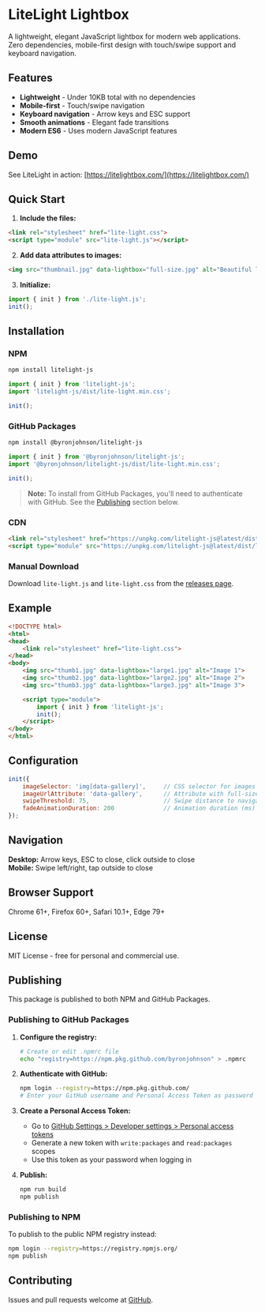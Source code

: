# LiteLight Lightbox

A lightweight, elegant JavaScript lightbox for modern web applications. Zero dependencies, mobile-first design with touch/swipe support and keyboard navigation.

## Features

- **Lightweight** - Under 10KB total with no dependencies
- **Mobile-first** - Touch/swipe navigation 
- **Keyboard navigation** - Arrow keys and ESC support
- **Smooth animations** - Elegant fade transitions
- **Modern ES6** - Uses modern JavaScript features

## Demo

See LiteLight in action: [https://litelightbox.com/](https://litelightbox.com/)

## Quick Start

1. **Include the files:**

```html
<link rel="stylesheet" href="lite-light.css">
<script type="module" src="lite-light.js"></script>
```

2. **Add data attributes to images:**

```html
<img src="thumbnail.jpg" data-lightbox="full-size.jpg" alt="Beautiful landscape">
```

3. **Initialize:**

```javascript
import { init } from './lite-light.js';
init();
```

## Installation

### NPM
```bash
npm install litelight-js
```

```javascript
import { init } from 'litelight-js';
import 'litelight-js/dist/lite-light.min.css';

init();
```

### GitHub Packages
```bash
npm install @byronjohnson/litelight-js
```

```javascript
import { init } from '@byronjohnson/litelight-js';
import '@byronjohnson/litelight-js/dist/lite-light.min.css';

init();
```

> **Note:** To install from GitHub Packages, you'll need to authenticate with GitHub. See the [Publishing](#publishing) section below.

### CDN
```html
<link rel="stylesheet" href="https://unpkg.com/litelight-js@latest/dist/lite-light.min.css">
<script type="module" src="https://unpkg.com/litelight-js@latest/dist/lite-light.min.js"></script>
```

### Manual Download
Download `lite-light.js` and `lite-light.css` from the [releases page](https://github.com/byronjohnson/litelight/releases).

## Example

```html
<!DOCTYPE html>
<html>
<head>
    <link rel="stylesheet" href="lite-light.css">
</head>
<body>
    <img src="thumb1.jpg" data-lightbox="large1.jpg" alt="Image 1">
    <img src="thumb2.jpg" data-lightbox="large2.jpg" alt="Image 2">
    <img src="thumb3.jpg" data-lightbox="large3.jpg" alt="Image 3">

    <script type="module">
        import { init } from 'litelight-js';
        init();
    </script>
</body>
</html>
```

## Configuration

```javascript
init({
    imageSelector: 'img[data-gallery]',     // CSS selector for images
    imageUrlAttribute: 'data-gallery',      // Attribute with full-size URL
    swipeThreshold: 75,                     // Swipe distance to navigate
    fadeAnimationDuration: 200              // Animation duration (ms)
});
```

## Navigation

**Desktop:** Arrow keys, ESC to close, click outside to close  
**Mobile:** Swipe left/right, tap outside to close

## Browser Support

Chrome 61+, Firefox 60+, Safari 10.1+, Edge 79+

## License

MIT License - free for personal and commercial use.

## Publishing

This package is published to both NPM and GitHub Packages.

### Publishing to GitHub Packages

1. **Configure the registry:**
   ```bash
   # Create or edit .npmrc file
   echo "registry=https://npm.pkg.github.com/byronjohnson" > .npmrc
   ```

2. **Authenticate with GitHub:**
   ```bash
   npm login --registry=https://npm.pkg.github.com/
   # Enter your GitHub username and Personal Access Token as password
   ```

3. **Create a Personal Access Token:**
   - Go to [GitHub Settings > Developer settings > Personal access tokens](https://github.com/settings/tokens)
   - Generate a new token with `write:packages` and `read:packages` scopes
   - Use this token as your password when logging in

4. **Publish:**
   ```bash
   npm run build
   npm publish
   ```

### Publishing to NPM

To publish to the public NPM registry instead:

```bash
npm login --registry=https://registry.npmjs.org/
npm publish
```

## Contributing

Issues and pull requests welcome at [GitHub](https://github.com/byronjohnson/litelight).
